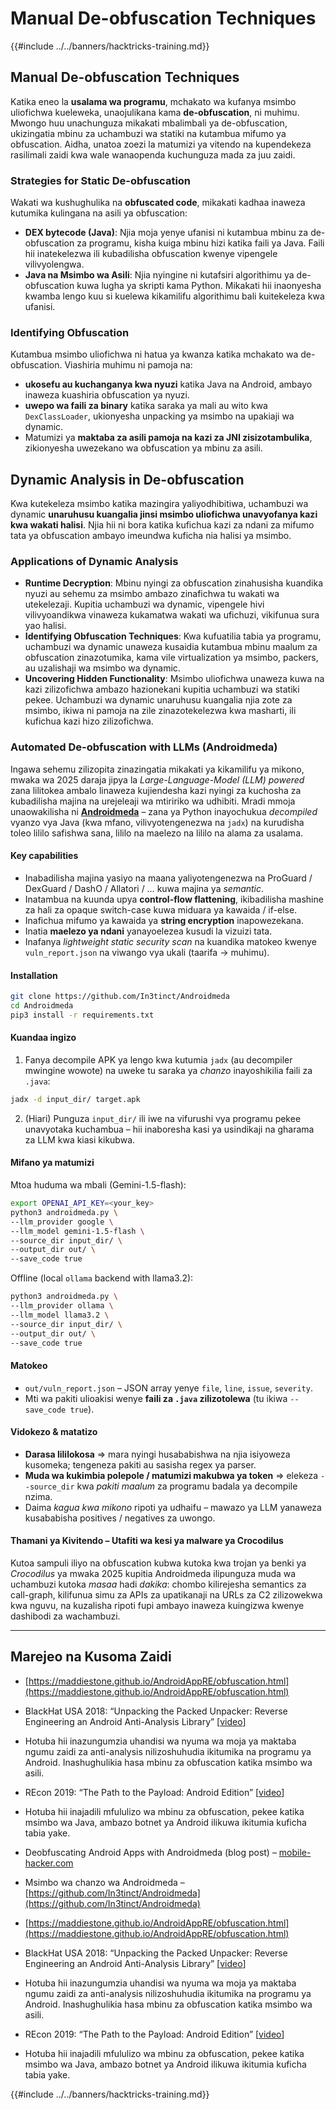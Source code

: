 # Manual De-obfuscation Techniques

{{#include ../../banners/hacktricks-training.md}}

## Manual **De-obfuscation Techniques**

Katika eneo la **usalama wa programu**, mchakato wa kufanya msimbo uliofichwa kueleweka, unaojulikana kama **de-obfuscation**, ni muhimu. Mwongo huu unachunguza mikakati mbalimbali ya de-obfuscation, ukizingatia mbinu za uchambuzi wa statiki na kutambua mifumo ya obfuscation. Aidha, unatoa zoezi la matumizi ya vitendo na kupendekeza rasilimali zaidi kwa wale wanaopenda kuchunguza mada za juu zaidi.

### **Strategies for Static De-obfuscation**

Wakati wa kushughulika na **obfuscated code**, mikakati kadhaa inaweza kutumika kulingana na asili ya obfuscation:

- **DEX bytecode (Java)**: Njia moja yenye ufanisi ni kutambua mbinu za de-obfuscation za programu, kisha kuiga mbinu hizi katika faili ya Java. Faili hii inatekelezwa ili kubadilisha obfuscation kwenye vipengele vilivyolengwa.
- **Java na Msimbo wa Asili**: Njia nyingine ni kutafsiri algorithimu ya de-obfuscation kuwa lugha ya skripti kama Python. Mikakati hii inaonyesha kwamba lengo kuu si kuelewa kikamilifu algorithimu bali kuitekeleza kwa ufanisi.

### **Identifying Obfuscation**

Kutambua msimbo uliofichwa ni hatua ya kwanza katika mchakato wa de-obfuscation. Viashiria muhimu ni pamoja na:

- **ukosefu au kuchanganya kwa nyuzi** katika Java na Android, ambayo inaweza kuashiria obfuscation ya nyuzi.
- **uwepo wa faili za binary** katika saraka ya mali au wito kwa `DexClassLoader`, ukionyesha unpacking ya msimbo na upakiaji wa dynamic.
- Matumizi ya **maktaba za asili pamoja na kazi za JNI zisizotambulika**, zikionyesha uwezekano wa obfuscation ya mbinu za asili.

## **Dynamic Analysis in De-obfuscation**

Kwa kutekeleza msimbo katika mazingira yaliyodhibitiwa, uchambuzi wa dynamic **unaruhusu kuangalia jinsi msimbo uliofichwa unavyofanya kazi kwa wakati halisi**. Njia hii ni bora katika kufichua kazi za ndani za mifumo tata ya obfuscation ambayo imeundwa kuficha nia halisi ya msimbo.

### **Applications of Dynamic Analysis**

- **Runtime Decryption**: Mbinu nyingi za obfuscation zinahusisha kuandika nyuzi au sehemu za msimbo ambazo zinafichwa tu wakati wa utekelezaji. Kupitia uchambuzi wa dynamic, vipengele hivi vilivyoandikwa vinaweza kukamatwa wakati wa ufichuzi, vikifunua sura yao halisi.
- **Identifying Obfuscation Techniques**: Kwa kufuatilia tabia ya programu, uchambuzi wa dynamic unaweza kusaidia kutambua mbinu maalum za obfuscation zinazotumika, kama vile virtualization ya msimbo, packers, au uzalishaji wa msimbo wa dynamic.
- **Uncovering Hidden Functionality**: Msimbo uliofichwa unaweza kuwa na kazi zilizofichwa ambazo hazionekani kupitia uchambuzi wa statiki pekee. Uchambuzi wa dynamic unaruhusu kuangalia njia zote za msimbo, ikiwa ni pamoja na zile zinazotekelezwa kwa masharti, ili kufichua kazi hizo zilizofichwa.

### Automated De-obfuscation with LLMs (Androidmeda)

Ingawa sehemu zilizopita zinazingatia mikakati ya kikamilifu ya mikono, mwaka wa 2025 daraja jipya la *Large-Language-Model (LLM) powered* zana lilitokea ambalo linaweza kujiendesha kazi nyingi za kuchosha za kubadilisha majina na urejeleaji wa mtiririko wa udhibiti.
Mradi mmoja unaowakilisha ni **[Androidmeda](https://github.com/In3tinct/Androidmeda)** – zana ya Python inayochukua *decompiled* vyanzo vya Java (kwa mfano, vilivyotengenezwa na `jadx`) na kurudisha toleo lililo safishwa sana, lililo na maelezo na lililo na alama za usalama.

#### Key capabilities
* Inabadilisha majina yasiyo na maana yaliyotengenezwa na ProGuard / DexGuard / DashO / Allatori / … kuwa majina ya *semantic*.
* Inatambua na kuunda upya **control-flow flattening**, ikibadilisha mashine za hali za opaque switch-case kuwa miduara ya kawaida / if-else.
* Inafichua mifumo ya kawaida ya **string encryption** inapowezekana.
* Inatia **maelezo ya ndani** yanayoelezea kusudi la vizuizi tata.
* Inafanya *lightweight static security scan* na kuandika matokeo kwenye `vuln_report.json` na viwango vya ukali (taarifa → muhimu).

#### Installation
```bash
git clone https://github.com/In3tinct/Androidmeda
cd Androidmeda
pip3 install -r requirements.txt
```
#### Kuandaa ingizo
1. Fanya decompile APK ya lengo kwa kutumia `jadx` (au decompiler mwingine wowote) na uweke tu saraka ya *chanzo* inayoshikilia faili za `.java`:
```bash
jadx -d input_dir/ target.apk
```
2. (Hiari) Punguza `input_dir/` ili iwe na vifurushi vya programu pekee unavyotaka kuchambua – hii inaboresha kasi ya usindikaji na gharama za LLM kwa kiasi kikubwa.

#### Mifano ya matumizi

Mtoa huduma wa mbali (Gemini-1.5-flash):
```bash
export OPENAI_API_KEY=<your_key>
python3 androidmeda.py \
--llm_provider google \
--llm_model gemini-1.5-flash \
--source_dir input_dir/ \
--output_dir out/ \
--save_code true
```
Offline (local `ollama` backend with llama3.2):
```bash
python3 androidmeda.py \
--llm_provider ollama \
--llm_model llama3.2 \
--source_dir input_dir/ \
--output_dir out/ \
--save_code true
```
#### Matokeo
* `out/vuln_report.json` – JSON array yenye `file`, `line`, `issue`, `severity`.
* Mti wa pakiti ulioakisi wenye **faili za `.java` zilizotolewa** (tu ikiwa `--save_code true`).

#### Vidokezo & matatizo
* **Darasa lililokosa** ⇒ mara nyingi husababishwa na njia isiyoweza kusomeka; tengeneza pakiti au sasisha regex ya parser.
* **Muda wa kukimbia polepole / matumizi makubwa ya token** ⇒ elekeza `--source_dir` kwa *pakiti maalum* za programu badala ya decompile nzima.
* Daima *kagua kwa mikono* ripoti ya udhaifu – mawazo ya LLM yanaweza kusababisha positives / negatives za uwongo.

#### Thamani ya Kivitendo – Utafiti wa kesi ya malware ya Crocodilus
Kutoa sampuli iliyo na obfuscation kubwa kutoka kwa trojan ya benki ya *Crocodilus* ya mwaka 2025 kupitia Androidmeda ilipunguza muda wa uchambuzi kutoka *masaa* hadi *dakika*: chombo kilirejesha semantics za call-graph, kilifunua simu za APIs za upatikanaji na URLs za C2 zilizowekwa kwa nguvu, na kuzalisha ripoti fupi ambayo inaweza kuingizwa kwenye dashibodi za wachambuzi.

---

## Marejeo na Kusoma Zaidi

- [https://maddiestone.github.io/AndroidAppRE/obfuscation.html](https://maddiestone.github.io/AndroidAppRE/obfuscation.html)
- BlackHat USA 2018: “Unpacking the Packed Unpacker: Reverse Engineering an Android Anti-Analysis Library” [[video](https://www.youtube.com/watch?v=s0Tqi7fuOSU)]
- Hotuba hii inazungumzia uhandisi wa nyuma wa moja ya maktaba ngumu zaidi za anti-analysis nilizoshuhudia ikitumika na programu ya Android. Inashughulikia hasa mbinu za obfuscation katika msimbo wa asili.
- REcon 2019: “The Path to the Payload: Android Edition” [[video](https://recon.cx/media-archive/2019/Session.005.Maddie_Stone.The_path_to_the_payload_Android_Edition-J3ZnNl2GYjEfa.mp4)]
- Hotuba hii inajadili mfululizo wa mbinu za obfuscation, pekee katika msimbo wa Java, ambazo botnet ya Android ilikuwa ikitumia kuficha tabia yake.
- Deobfuscating Android Apps with Androidmeda (blog post) – [mobile-hacker.com](https://www.mobile-hacker.com/2025/07/22/deobfuscating-android-apps-with-androidmeda-a-smarter-way-to-read-obfuscated-code/)
- Msimbo wa chanzo wa Androidmeda – [https://github.com/In3tinct/Androidmeda](https://github.com/In3tinct/Androidmeda)

- [https://maddiestone.github.io/AndroidAppRE/obfuscation.html](https://maddiestone.github.io/AndroidAppRE/obfuscation.html)
- BlackHat USA 2018: “Unpacking the Packed Unpacker: Reverse Engineering an Android Anti-Analysis Library” \[[video](https://www.youtube.com/watch?v=s0Tqi7fuOSU)]
- Hotuba hii inazungumzia uhandisi wa nyuma wa moja ya maktaba ngumu zaidi za anti-analysis nilizoshuhudia ikitumika na programu ya Android. Inashughulikia hasa mbinu za obfuscation katika msimbo wa asili.
- REcon 2019: “The Path to the Payload: Android Edition” \[[video](https://recon.cx/media-archive/2019/Session.005.Maddie_Stone.The_path_to_the_payload_Android_Edition-J3ZnNl2GYjEfa.mp4)]
- Hotuba hii inajadili mfululizo wa mbinu za obfuscation, pekee katika msimbo wa Java, ambazo botnet ya Android ilikuwa ikitumia kuficha tabia yake.

{{#include ../../banners/hacktricks-training.md}}
